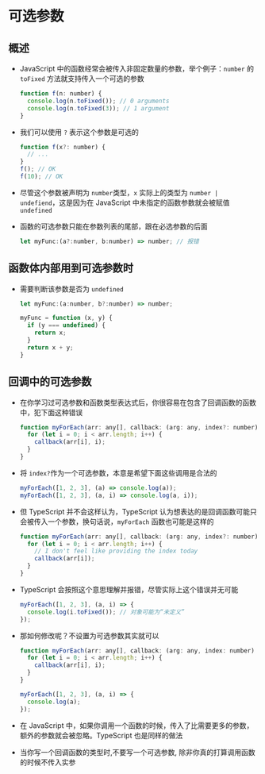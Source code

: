 # 可选参数

## 概述

+ JavaScript 中的函数经常会被传入非固定数量的参数，举个例子：`number` 的 `toFixed` 方法就支持传入一个可选的参数

  ```js
  function f(n: number) {
    console.log(n.toFixed()); // 0 arguments
    console.log(n.toFixed(3)); // 1 argument
  }
  ```

+ 我们可以使用 `?` 表示这个参数是可选的

  ```js
  function f(x?: number) {
    // ...
  }
  f(); // OK
  f(10); // OK
  ```

+ 尽管这个参数被声明为 `number`类型，`x` 实际上的类型为 `number | undefiend`，这是因为在 JavaScript 中未指定的函数参数就会被赋值 `undefined`

+ 函数的可选参数只能在参数列表的尾部，跟在必选参数的后面

  ```js
  let myFunc:(a?:number, b:number) => number; // 报错
  ```

## 函数体内部用到可选参数时

+ 需要判断该参数是否为 `undefined`

  ```js
  let myFunc:(a:number, b?:number) => number;

  myFunc = function (x, y) {
    if (y === undefined) {
      return x;
    }
    return x + y;
  }
  ```

## 回调中的可选参数

+ 在你学习过可选参数和函数类型表达式后，你很容易在包含了回调函数的函数中，犯下面这种错误

  ```js
  function myForEach(arr: any[], callback: (arg: any, index?: number) => void) {
    for (let i = 0; i < arr.length; i++) {
      callback(arr[i], i);
    }
  }
  ```

+ 将 `index?`作为一个可选参数，本意是希望下面这些调用是合法的

  ```js
  myForEach([1, 2, 3], (a) => console.log(a));
  myForEach([1, 2, 3], (a, i) => console.log(a, i));
  ```

+ 但 TypeScript 并不会这样认为，TypeScript 认为想表达的是回调函数可能只会被传入一个参数，换句话说，`myForEach` 函数也可能是这样的

  ```js
  function myForEach(arr: any[], callback: (arg: any, index?: number) => void) {
    for (let i = 0; i < arr.length; i++) {
      // I don't feel like providing the index today
      callback(arr[i]);
    }
  }
  ```

+ TypeScript 会按照这个意思理解并报错，尽管实际上这个错误并无可能

  ```js
  myForEach([1, 2, 3], (a, i) => {
    console.log(i.toFixed()); // 对象可能为“未定义”
  });
  ```

+ 那如何修改呢？不设置为可选参数其实就可以

  ```js
  function myForEach(arr: any[], callback: (arg: any, index: number) => void) {
    for (let i = 0; i < arr.length; i++) {
      callback(arr[i], i);
    }
  }

  myForEach([1, 2, 3], (a, i) => {
    console.log(a);
  });
  ```

+ 在 JavaScript 中，如果你调用一个函数的时候，传入了比需要更多的参数，额外的参数就会被忽略。TypeScript 也是同样的做法

+ 当你写一个回调函数的类型时,不要写一个可选参数, 除非你真的打算调用函数的时候不传入实参
